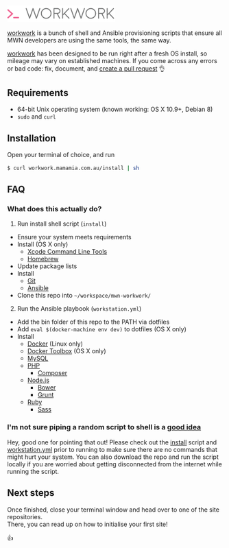 <img src="logo.png" alt="workwork" style="width: 50%;"/>

[workwork](https://soundcloud.com/subpop/clipping-work-work-feat-cocc) is a bunch of shell and Ansible provisioning scripts that ensure all MWN developers are using the same tools, the same way.

[workwork](http://www.myinstants.com/media/sounds/wc3-peon-says-work-work-only-.mp3) has been designed to be run right after a fresh OS install, so mileage may vary on established machines. If you come across any errors or bad code: fix, document, and [create a pull request](https://help.github.com/articles/creating-a-pull-request/) :ok_hand:

## Requirements
- 64-bit Unix operating system (known working: OS X 10.9+, Debian 8)
- `sudo` and `curl`

## Installation
Open your terminal of choice, and run
``` sh
$ curl workwork.mamamia.com.au/install | sh
```

## FAQ
### What does this actually do?
1. Run install shell script (`install`)
  - Ensure your system meets requirements
  - Install (OS X only)
    - [Xcode Command Line Tools](https://developer.apple.com/xcode/downloads/)
    - [Homebrew](http://brew.sh/)
  - Update package lists
  - Install
    - [Git](http://git-scm.com/downloads/)
    - [Ansible](http://docs.ansible.com/intro_installation.html)
  - Clone this repo into `~/workspace/mwn-workwork/`
2. Run the Ansible playbook (`workstation.yml`)
  * Add the bin folder of this repo to the PATH via dotfiles
  * Add `eval $(docker-machine env dev)` to dotfiles (OS X only)
  * Install
    * [Docker](https://docs.docker.com/installation/) (Linux only)
    * [Docker Toolbox](https://www.docker.com/toolbox/) (OS X only)
    * [MySQL](http://dev.mysql.com/downloads/installer/)
    * [PHP](http://php.net/downloads.php)
      * [Composer](https://getcomposer.org/download/)
    * [Node.js](http://nodejs.org/download/)
      * [Bower](http://bower.io/#install-bower)
      * [Grunt](http://gruntjs.com/getting-started/)
    * [Ruby](https://www.ruby-lang.org/en/documentation/installation/)
      * [Sass](http://sass-lang.com/install/)

### I'm not sure piping a random script to shell is a [good idea](http://www.seancassidy.me/dont-pipe-to-your-shell.html)
Hey, good one for pointing that out! Please check out the [install](https://raw.githubusercontent.com/mamamia/mwn-workwork/master/install) script and [workstation.yml](https://raw.githubusercontent.com/mamamia/mwn-workwork/master/ansible/workstation.yml) prior to running to make sure there are no commands that might hurt your system. You can also download the repo and run the script locally if you are worried about getting disconnected from the internet while running the script.

## Next steps
Once finished, close your terminal window and head over to one of the site repositories.  
There, you can read up on how to initialise your first site!

:thumbsup:
